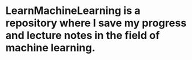 # LearnMachineLearning is a repository where I save my progress and lecture notes in the field of machine learning.
